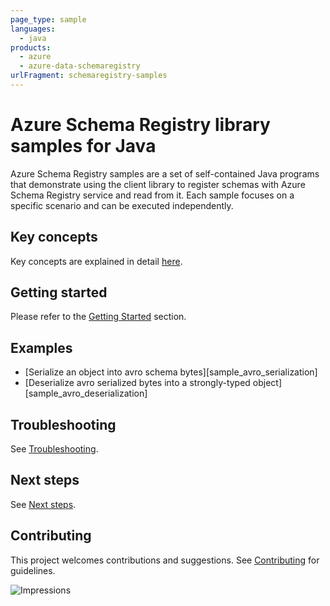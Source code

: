 ```yaml
---
page_type: sample
languages:
  - java
products:
  - azure
  - azure-data-schemaregistry
urlFragment: schemaregistry-samples
---
```


# Azure Schema Registry library samples for Java

Azure Schema Registry samples are a set of self-contained Java programs that demonstrate using the client library to
register schemas with Azure Schema Registry service and read from it. Each sample focuses on a specific scenario and
can be executed independently.

## Key concepts
Key concepts are explained in detail [here][sdk_readme_key_concepts].

## Getting started
Please refer to the [Getting Started][sdk_readme_getting_started] section.

## Examples

- [Serialize an object into avro schema bytes][sample_avro_serialization]
- [Deserialize avro serialized bytes into a strongly-typed object][sample_avro_deserialization]

## Troubleshooting
See [Troubleshooting][sdk_readme_troubleshooting].

## Next steps
See [Next steps][sdk_readme_next_steps].

## Contributing
This project welcomes contributions and suggestions. See [Contributing][sdk_readme_contributing] for guidelines.

<!-- Links -->
[sdk_readme_key_concepts]: ../../README.md#key-concepts
[sdk_readme_getting_started]: ../../README.md#getting-started
[sdk_readme_troubleshooting]: ../../README.md#troubleshooting
[sdk_readme_next_steps]: ../../README.md#next-steps
[sdk_readme_contributing]: ../../README.md#contributing
[sample_register_schema]: ./java/com/azure/data/schemaregistry/RegisterSchemaSample.java
[sample_get_schema]: ./java/com/azure/data/schemaregistry/GetSchemaSample.java
[sample_get_schema_id]: ./java/com/azure/data/schemaregistry/GetSchemaIdSample.java

![Impressions](https://azure-sdk-impressions.azurewebsites.net/api/impressions/azure-sdk-for-java%2Fsdk%schemaregistry%2Fazure-data-schemaregistry%2Fsrc%2Fsamples%2README.png)

